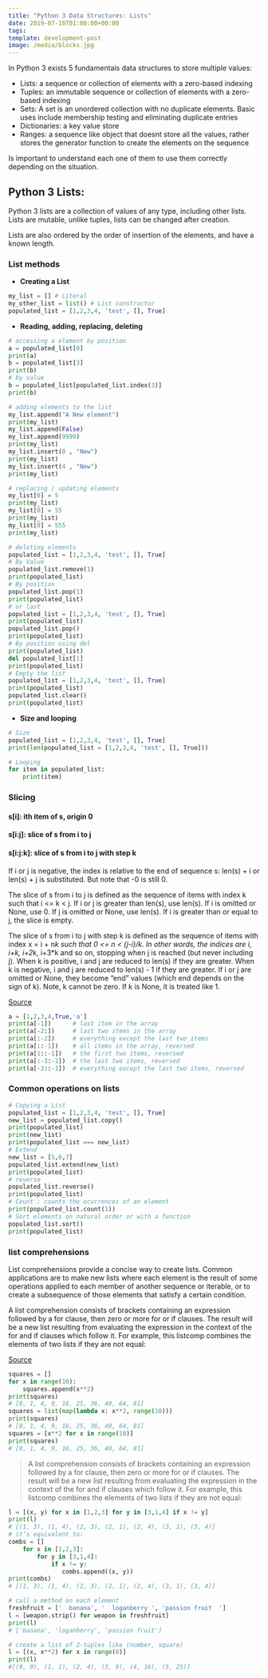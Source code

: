 ```yaml
---
title: "Python 3 Data Structures: Lists"
date: 2019-07-16T01:00:00+00:00
tags: 
template: development-post
image: /media/blocks.jpg
---
```


In Python 3 exists 5 fundamentals data structures to store multiple values:

- Lists: a sequence or collection of elements with a zero-based indexing
- Tuples: an immutable sequence or collection of elements with a zero-based indexing
- Sets: A set is an unordered collection with no duplicate elements. Basic uses include membership testing and eliminating duplicate entries
- Dictionaries: a key value store 
- Ranges: a sequence like object that doesnt store all the values, rather stores the generator function to create the elements on the sequence

Is important to understand each one of them to use them correctly depending on the situation.

## Python 3 Lists:

Python 3 lists are a collection of values of any type, including other lists. Lists are mutable, unlike tuples, lists can be changed after creation.

Lists are also ordered by the order of insertion of the elements, and have a known length.


### List methods

- **Creating a List**

```python
my_list = [] # Literal
my_other_list = list() # List constructor
populated_list = [1,2,3,4, 'test', [], True]
```

- **Reading, adding, replacing, deleting**

```python
# accessing a element by position
a = populated_list[0]
print(a)
b = populated_list[3]
print(b)
# by value
b = populated_list[populated_list.index(3)]
print(b)

# adding elements to the list
my_list.append("A New element")
print(my_list)
my_list.append(False)
my_list.append(9999)
print(my_list)
my_list.insert(0 , "New")
print(my_list)
my_list.insert(4 , "New")
print(my_list)

# replacing / updating elements
my_list[0] = 5
print(my_list)
my_list[0] = 55
print(my_list)
my_list[0] = 555
print(my_list)

# deleting elements
populated_list = [1,2,3,4, 'test', [], True]
# By Value
populated_list.remove(1)
print(populated_list)
# By position
populated_list.pop(1)
print(populated_list)
# or last
populated_list = [1,2,3,4, 'test', [], True]
print(populated_list)
populated_list.pop()
print(populated_list)
# By position using del
print(populated_list)
del populated_list[1]
print(populated_list)
# Empty the list
populated_list = [1,2,3,4, 'test', [], True]
print(populated_list)
populated_list.clear()
print(populated_list)
```

- **Size and looping**

```python
# Size
populated_list = [1,2,3,4, 'test', [], True]
print(len(populated_list = [1,2,3,4, 'test', [], True]))

# Looping
for item in populated_list:
    print(item)
```

### Slicing

#### s[i]: ith item of s, origin 0
#### s[i:j]: slice of s from i to j
#### s[i:j:k]: slice of s from i to j with step k

If i or j is negative, the index is relative to the end of sequence s: len(s) + i or len(s) + j is substituted. But note that -0 is still 0.

The slice of s from i to j is defined as the sequence of items with index k such that i <= k < j. If i or j is greater than len(s), use len(s). If i is omitted or None, use 0. If j is omitted or None, use len(s). If i is greater than or equal to j, the slice is empty.

The slice of s from i to j with step k is defined as the sequence of items with index x = i + n*k such that 0 <= n < (j-i)/k. In other words, the indices are i, i+k, i+2*k, i+3*k and so on, stopping when j is reached (but never including j). When k is positive, i and j are reduced to len(s) if they are greater. When k is negative, i and j are reduced to len(s) - 1 if they are greater. If i or j are omitted or None, they become “end” values (which end depends on the sign of k). Note, k cannot be zero. If k is None, it is treated like 1.

[Source](https://docs.python.org/3/library/stdtypes.html#typesseq)

```python
a = [1,2,3,4,True,'a']
print(a[-1])      # last item in the array
print(a[-2:])     # last two items in the array
print(a[:-2])     # everything except the last two items
print(a[::-1])    # all items in the array, reversed
print(a[1::-1])   # the first two items, reversed
print(a[:-3:-1])  # the last two items, reversed
print(a[-3::-1])  # everything except the last two items, reversed
```

### Common operations on lists

```python
# Copying a List
populated_list = [1,2,3,4, 'test', [], True]
new_list = populated_list.copy()
print(populated_list)
print(new_list)
print(populated_list === new_list)
# Extend
new_list = [5,6,7]
populated_list.extend(new_list)
print(populated_list)
# reverse
populated_list.reverse()
print(populated_list)
# Count : counts the ocurrences of an element
print(populated_list.count(1))
# Sort elements on natural order or with a function
populated_list.sort()
print(populated_list)

```


### list comprehensions 

List comprehensions provide a concise way to create lists. Common applications are to make new lists where each element is the result of some operations applied to each member of another sequence or iterable, or to create a subsequence of those elements that satisfy a certain condition.

A list comprehension consists of brackets containing an expression followed by a for clause, then zero or more for or if clauses. The result will be a new list resulting from evaluating the expression in the context of the for and if clauses which follow it. For example, this listcomp combines the elements of two lists if they are not equal:

[Source](https://docs.python.org/3/tutorial/datastructures.html#list-comprehensions)

```python
squares = []
for x in range(10):
    squares.append(x**2)
print(squares)    
# [0, 1, 4, 9, 16, 25, 36, 49, 64, 81]
squares = list(map(lambda x: x**2, range(10)))
print(squares)
# [0, 1, 4, 9, 16, 25, 36, 49, 64, 81]
squares = [x**2 for x in range(10)]
print(squares)
# [0, 1, 4, 9, 16, 25, 36, 49, 64, 81]
```

>A list comprehension consists of brackets containing an expression followed by a for clause, then zero or more for or if clauses. The result will be a new list resulting from evaluating the expression in the context of the for and if clauses which follow it. For example, this listcomp combines the elements of two lists if they are not equal:

```python 
l = [(x, y) for x in [1,2,3] for y in [3,1,4] if x != y]
print(l)
# [(1, 3), (1, 4), (2, 3), (2, 1), (2, 4), (3, 1), (3, 4)]
# it’s equivalent to:
combs = []
    for x in [1,2,3]:
        for y in [3,1,4]:
            if x != y:
               combs.append((x, y))
print(combs)
# [(1, 3), (1, 4), (2, 3), (2, 1), (2, 4), (3, 1), (3, 4)]

# call a method on each element
freshfruit = ['  banana', '  loganberry ', 'passion fruit  ']
l = [weapon.strip() for weapon in freshfruit]
print(l)
# ['banana', 'loganberry', 'passion fruit']

# create a list of 2-tuples like (number, square)
l = [(x, x**2) for x in range(6)]
print(l)
#[(0, 0), (1, 1), (2, 4), (3, 9), (4, 16), (5, 25)]
```
